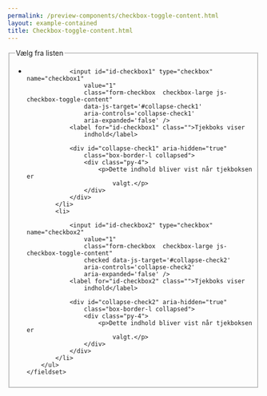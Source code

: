 ```yaml
--- 
permalink: /preview-components/checkbox-toggle-content.html
layout: example-contained 
title: Checkbox-toggle-content.html
---
```

<div class="form-group">
    <fieldset>
        <legend class="h4">Vælg fra listen</legend>
        <ul class="nobullet-list">
            <li>

                <input id="id-checkbox1" type="checkbox" name="checkbox1"
                    value="1"
                    class="form-checkbox  checkbox-large js-checkbox-toggle-content"
                    data-js-target='#collapse-check1'
                    aria-controls='collapse-check1'
                    aria-expanded='false' />
                <label for="id-checkbox1" class="">Tjekboks viser
                    indhold</label>

                <div id="collapse-check1" aria-hidden="true"
                    class="box-border-l collapsed">
                    <div class="py-4">
                        <p>Dette indhold bliver vist når tjekboksen er
                            valgt.</p>
                    </div>
                </div>
            </li>
            <li>

                <input id="id-checkbox2" type="checkbox" name="checkbox2"
                    value="1"
                    class="form-checkbox  checkbox-large js-checkbox-toggle-content"
                    checked data-js-target='#collapse-check2'
                    aria-controls='collapse-check2'
                    aria-expanded='false' />
                <label for="id-checkbox2" class="">Tjekboks viser
                    indhold</label>

                <div id="collapse-check2" aria-hidden="true"
                    class="box-border-l collapsed">
                    <div class="py-4">
                        <p>Dette indhold bliver vist når tjekboksen er
                            valgt.</p>
                    </div>
                </div>
            </li>
        </ul>
    </fieldset>
</div>